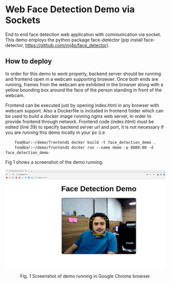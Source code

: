 # Web Face Detection Demo via Sockets

End to end face detection web application with communication via socket. This demo employs the python package
face-detector (pip install face-detector, https://github.com/roj4s/face_detector).

## How to deploy

In order for this demo to work properly, backend server should be running and frontend open in a webcam supporting browser. Once both ends are running, frames from the webcam are exhibited in the browser along with a yellow bounding box around the face of the person standing in front of the webcam.

Frontend can be executed just by opening index.html in any browser with webcam
support. Also a Dockerfile is included in frontend folder which can be used to
build a docker image running nginx web server, in order to provide frontend
through network. Frontend code (index.html) must be edited (line 39) to specify
backend server url and port, it is not necessary if you are running this demo
locally in your pc (i.e

```console
    foo@bar:~/demo/frontend$ docker build -t face_detection_demo .
    foo@bar:~/demo/frontend$ docker run --name demo -p 8080:80 -d face_detection_demo
```

Fig 1 shows a screenshot of the demo running.

<div style="text-align:center">
<img src="https://raw.githubusercontent.com/roj4s/face_detection_server_socket/master/sample.png" />
<p>Fig. 1 Screenshot of demo running in Google Chrome browser.</p>
</div>


